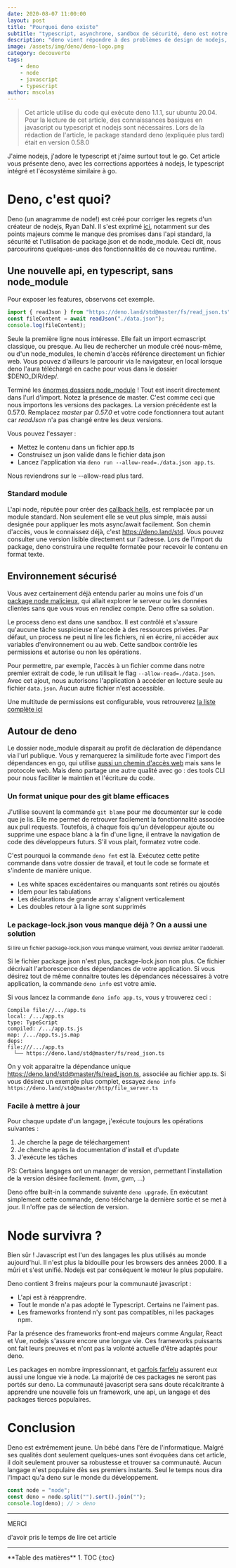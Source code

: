 ```yaml
---
date: 2020-08-07 11:00:00
layout: post
title: "Pourquoi deno existe"
subtitle: "typescript, asynchrone, sandbox de sécurité, deno est notre ami"
description: "deno vient répondre à des problèmes de design de nodejs, et apporte son lot de modernité"
image: /assets/img/deno/deno-logo.png
category: decouverte
tags:
    - deno
    - node
    - javascript
    - typescript
author: mscolas
---
```


> Cet article utilise du code qui exécute deno 1.1.1, sur ubuntu 20.04.
> Pour la lecture de cet article, des connaissances basiques en javascript ou typescript et nodejs sont nécessaires.
> Lors de la rédaction de l'article, le package standard deno (expliquée plus tard) était en version 0.58.0

J'aime nodejs, j'adore le typescript et j'aime surtout tout le go. Cet article vous présente deno, avec les corrections apportées à nodejs, le typescript intégré et l'écosystème similaire à go.

# Deno, c'est quoi?

Deno (un anagramme de node!) est créé pour corriger les regrets d'un créateur de nodejs, Ryan Dahl. Il s'est exprimé [ici](https://www.youtube.com/watch?v=M3BM9TB-8yA), notamment sur des points majeurs comme le manque des promises dans l'api standard, la sécurité et l'utilisation de package.json et de node_module. Ceci dit, nous parcourirons quelques-unes des fonctionnalités de ce nouveau runtime.

## Une nouvelle api, en typescript, sans node_module

Pour exposer les features, observons cet exemple.

```typescript
import { readJson } from "https://deno.land/std@master/fs/read_json.ts";
const fileContent = await readJson("./data.json");
console.log(fileContent);
```

Seule la première ligne nous intéresse. Elle fait un import ecmascript classique, ou presque. Au lieu de rechercher un module créé nous-même, ou d'un node_modules, le chemin d'accès référence directement un fichier web. Vous pouvez d'ailleurs le parcourir via le navigateur, en local lorsque deno l'aura téléchargé en cache pour vous dans le dossier $DENO_DIR/dep/.

Terminé les [énormes dossiers node_module](https://www.reddit.com/r/ProgrammerHumor/comments/6m6zrk/i_figured_you_guys_would_enjoy_this/) ! Tout est inscrit directement dans l'url d'import. Notez la présence de master. C'est comme ceci que nous importons les versions des packages. La version précédente est la 0.57.0. Remplacez _master_ par _0.57.0_ et votre code fonctionnera tout autant car *readJson* n'a pas changé entre les deux versions.

Vous pouvez l'essayer :

* Mettez le contenu dans un fichier app.ts
* Construisez un json valide dans le fichier data.json
* Lancez l'application via `deno run --allow-read=./data.json app.ts`.

Nous reviendrons sur le --allow-read plus tard.

### Standard module

L'api node, réputée pour créer des [callback hells](http://callbackhell.com/), est remplacée par un module standard. Non seulement elle se veut plus simple, mais aussi designée pour appliquer les mots async/await facilement. Son chemin d'accès, vous le connaissez déjà, c'est https://deno.land/std. Vous pouvez consulter une version lisible directement sur l'adresse. Lors de l'import du package, deno construira une requête formatée pour recevoir le contenu en format texte.

## Environnement sécurisé

Vous avez certainement déjà entendu parler au moins une fois d'un [package node malicieux](https://www.zdnet.com/article/microsoft-spots-malicious-npm-package-stealing-data-from-unix-systems/), qui allait explorer le serveur ou les données clientes sans que vous vous en rendiez compte. Deno offre sa solution.

Le process deno est dans une sandbox. Il est contrôlé et s'assure qu'aucune tâche suspicieuse n'accède à des ressources privées. Par défaut, un process ne peut ni lire les fichiers, ni en écrire, ni accéder aux variables d'environnement ou au web. Cette sandbox contrôle les permissions et autorise ou non les opérations.

Pour permettre, par exemple, l'accès à un fichier comme dans notre premier extrait de code, le run utilisait le flag `--allow-read=./data.json`. Avec cet ajout, nous autorisons l'application à accéder en lecture seule au fichier `data.json`. Aucun autre fichier n'est accessible.

Une multitude de permissions est  configurable, vous retrouverez [la liste complète ici](https://deno.land/manual/getting_started/permissions)

## Autour de deno

Le dossier node_module disparait au profit de déclaration de dépendance via l'url publique. Vous y remarquerez la similitude forte avec l'import des dépendances en go, qui utilise [aussi un chemin d'accès web](https://github.com/hashicorp/consul/blob/master/connect/proxy/listener.go#L13-L16) mais sans le protocole web. Mais deno partage une autre qualité avec go : des tools CLI pour nous faciliter le maintien et l'écriture du code.

### Un format unique pour des git blame efficaces

J'utilise souvent la commande `git blame` pour me documenter sur le code que je lis. Elle me permet de retrouver facilement la fonctionnalité associée aux pull requests. Toutefois, à chaque fois qu'un développeur ajoute ou supprime une espace blanc à la fin d'une ligne, il entrave la navigation de code des développeurs futurs. S'il vous plait, formatez votre code.

C'est pourquoi la commande `deno fmt` est là. Exécutez cette petite commande dans votre dossier de travail, et tout le code se formate et s'indente de manière unique.

* Les white spaces excédentaires ou manquants sont retirés ou ajoutés
* Idem pour les tabulations
* Les déclarations de grande array s'alignent verticalement
* Les doubles retour à la ligne sont supprimés

### Le package-lock.json vous manque déjà ? On a aussi une solution

<sub>Si lire un fichier package-lock.json vous manque vraiment, vous devriez arrêter l'adderall.</sub>

Si le fichier package.json n'est plus, package-lock.json non plus. Ce fichier décrivait l'arborescence des dépendances de votre application. Si vous désirez tout de même connaitre toutes les dépendances nécessaires à votre application, la commande `deno info` est votre amie.

Si vous lancez la commande `deno info app.ts`, vous y trouverez ceci :

```text
Compile file://.../app.ts
local: /.../app.ts
type: TypeScript
compiled: /.../app.ts.js
map: /.../app.ts.js.map
deps:
file:///.../app.ts
  └── https://deno.land/std@master/fs/read_json.ts
```

On y voit apparaitre la dépendance unique https://deno.land/std@master/fs/read_json.ts, associée au fichier app.ts. Si vous désirez un exemple plus complet, essayez `deno info https://deno.land/std@master/http/file_server.ts`

### Facile à mettre à jour

Pour chaque update d'un langage, j'exécute toujours les opérations suivantes :

1. Je cherche la page de téléchargement
2. Je cherche après la documentation d'install et d'update
3. J'exécute les tâches

PS: Certains langages ont un manager de version, permettant l'installation de la version désirée facilement. (nvm, gvm, ...)

Deno offre built-in la commande suivante `deno upgrade`. En exécutant simplement cette commande, deno télécharge la dernière sortie et se met à jour. Il n'offre pas de sélection de version.

# Node survivra ?

Bien sûr ! Javascript est l'un des langages les plus utilisés au monde aujourd'hui. Il n'est plus la bidouille pour les browsers des années 2000. Il a mûri et s'est unifié. Nodejs est par conséquent le moteur le plus populaire.

Deno contient 3 freins majeurs pour la communauté javascript :

* L'api est à réapprendre.
* Tout le monde n'a pas adopté le Typescript. Certains ne l'aiment pas.
* Les frameworks frontend n'y sont pas compatibles, ni les packages npm.

Par la présence des frameworks front-end majeurs comme Angular, React et Vue, nodejs s'assure encore une longue vie. Ces frameworks puissants ont fait leurs preuves et n'ont pas la volonté actuelle d'être adaptés pour deno.

Les packages en nombre impressionnant, et [parfois farfelu](https://www.npmjs.com/package/is-thirteen) assurent eux aussi une longue vie à node. La majorité de ces packages ne seront pas portés sur deno. La communauté javascript sera sans doute récalcitrante à apprendre une nouvelle fois un framework, une api, un langage et des packages tierces populaires.

# Conclusion

Deno est extrêmement jeune. Un bébé dans l'ère de l'informatique. Malgré ses qualités dont seulement quelques-unes sont évoquées dans cet article, il doit seulement prouver sa robustesse et trouver sa communauté. Aucun langage n'est populaire dès ses premiers instants. Seul le temps nous dira l'impact qu'a deno sur le monde du développement.

```typescript
const node = "node";
const deno = node.split("").sort().join("");
console.log(deno); // > deno
```

---
<div class="gratitude">
    <span>MERCI</span>
    <p>d'avoir pris le temps de lire cet article</p>
</div>

---

<div id="toc"></div>
**Table des matières**
1. TOC
{:toc}
